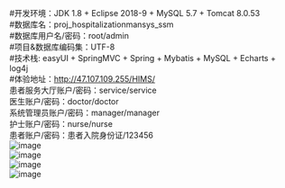 #开发环境：JDK 1.8 + Eclipse 2018-9 + MySQL 5.7 + Tomcat 8.0.53  
#数据库名：proj_hospitalizationmansys_ssm  
#数据库用户名/密码：root/admin  
#项目&数据库编码集：UTF-8  
#技术栈: easyUI + SpringMVC + Spring + Mybatis + MySQL + Echarts + log4j  
#体验地址：http://47.107.109.255/HIMS/  
    患者服务大厅账户/密码：service/service  
    医生账户/密码：doctor/doctor  
    系统管理员账户/密码：manager/manager  
    护士账户/密码：nurse/nurse  
    患者账户/密码：患者入院身份证/123456  
![image](https://raw.githubusercontent.com/yzqyfly/HospitalizationManSys/master/img/1.png)  
![image](https://raw.githubusercontent.com/yzqyfly/HospitalizationManSys/master/img/2.png)  
![image](https://raw.githubusercontent.com/yzqyfly/HospitalizationManSys/master/img/3.png)  
![image](https://raw.githubusercontent.com/yzqyfly/HospitalizationManSys/master/img/4.png)  
